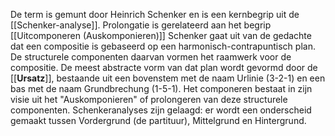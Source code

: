 De term is gemunt door Heinrich Schenker en is een kernbegrip uit de [[Schenker-analyse]]. Prolongatie is gerelateerd aan het begrip [[Uitcomponeren (Auskomponieren)]] 
Schenker gaat uit van de gedachte dat een compositie is gebaseerd op een harmonisch-contrapuntisch plan. De structurele componenten daarvan vormen het raamwerk voor de compositie. De meest abstracte vorm van dat plan wordt gevormd door de [[**Ursatz**]], bestaande uit een bovenstem met de naam Urlinie (3-2-1) en een bas met de naam Grundbrechung (1-5-1). Het componeren bestaat in zijn visie uit het "Auskomponieren" of prolongeren van deze structurele componenten. 
Schenkeranalyses zijn gelaagd: er wordt een onderscheid gemaakt tussen Vordergrund (de partituur), Mittelgrund en Hintergrund. 